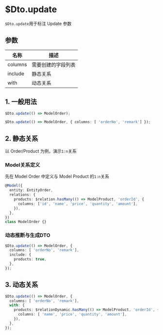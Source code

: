 # $Dto.update

`$Dto.update`用于标注 Update 参数

## 参数

|名称|描述|
|--|--|
|columns|需要创建的字段列表|
|include|静态关系|
|with|动态关系|

## 1. 一般用法

``` typescript
$Dto.update(() => ModelOrder);
```

``` typescript
$Dto.update(() => ModelOrder, { columns: [ 'orderNo', 'remark'] });
```

## 2. 静态关系

以 Order/Product 为例，演示`1:n`关系

### Model关系定义

先在 Model Order 中定义与 Model Product 的`1:n`关系

``` typescript
@Model({
  entity: EntityOrder,
  relations: {
    products: $relation.hasMany(() => ModelProduct, 'orderId', {
      columns: ['id', 'name', 'price', 'quantity', 'amount'],
    }),
  },
})
class ModelOrder {}
```

### 动态推断与生成DTO

``` typescript
$Dto.update(() => ModelOrder, {
  columns: [ 'orderNo', 'remark'],
  include: {
    products: true,
  },
});
```

## 3. 动态关系

``` typescript
$Dto.update(() => ModelOrder, {
  columns: [ 'orderNo', 'remark'],
  with: {
    products: $relationDynamic.hasMany(() => ModelProduct, 'orderId', {
      columns: [ 'name', 'price', 'quantity', 'amount'],
    }),
  },
});
```
